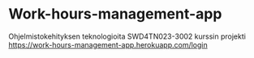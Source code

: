 # Work-hours-management-app
Ohjelmistokehityksen teknologioita SWD4TN023-3002 kurssin projekti
https://work-hours-management-app.herokuapp.com/login
